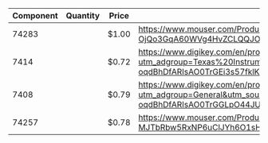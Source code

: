 | Component | Quantity | Price | Link                                                                                                                                                                                                                                                                                                                                                           |
|-----------|----------|-------|----------------------------------------------------------------------------------------------------------------------------------------------------------------------------------------------------------------------------------------------------------------------------------------------------------------------------------------------------------------|
| 74283     |          | $1.00 | https://www.mouser.com/ProductDetail/Texas-Instruments/CD74HC283E?qs=RnzODY3cU8shmb86AYBtWg%3D%3D&mgh=1&gclid=Cj0KCQiA-oqdBhDfARIsAO0TrGEmKDo1TdiMKPdIP8Yv9Tlo3FDWtz-OjQo3GqA60WVg4HvZCLQQJOgaAmH-EALw_wcB                                                                                                                                                     |
| 7414      |          | $0.72 | https://www.digikey.com/en/products/detail/texas-instruments/CD74HCT14E/38266?utm_adgroup=Texas%20Instruments&utm_source=google&utm_medium=cpc&utm_campaign=PMax:%20Smart%20Shopping_Supplier_Texas%20Instruments&utm_term=&utm_content=Texas%20Instruments&gclid=Cj0KCQiA-oqdBhDfARIsAO0TrGEi3s57fklKDmL1amgPPa1W41ul_MaQjN2G8ou-ZUIjiRIOXnwyDisaAvQPEALw_wcB |
| 7408      |          | $0.79 | https://www.digikey.com/en/products/detail/texas-instruments/CD74AC08E/1691730?utm_adgroup=General&utm_source=google&utm_medium=cpc&utm_campaign=PMax:%20Smart%20Shopping_Product_Zombie%20SKUS&utm_term=&utm_content=General&gclid=Cj0KCQiA-oqdBhDfARIsAO0TrGGLpO44JUHCrYpPM94920wbHAJS5rFTKIJPvFCpVgwCBGW54_BKwTsaAgGhEALw_wcB                               |
| 74257     |          | $0.78 | https://www.mouser.com/ProductDetail/Texas-Instruments/SN74HCT257N?qs=DXdcjUGny5ODl42ORtgjmQ%3D%3D&mgh=1&gclid=Cj0KCQiA-oqdBhDfARIsAO0TrGFB_-sQEgka-MJTbRbw5RxNP6uClJYh6O1sHhBB2_IrFIUUe4u8GScaAnfDEALw_wcB                                                                                                                                                    |
